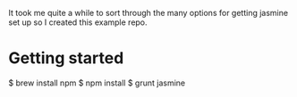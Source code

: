 It took me quite a while to sort through the many options for getting jasmine set up so I created this example repo.

Getting started
===============

$ brew install npm
$ npm install
$ grunt jasmine

